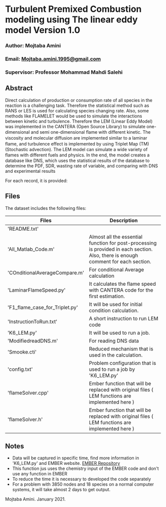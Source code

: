 Turbulent Premixed Combustion modeling using The linear eddy model
Version 1.0
==================================================================
### Author: Mojtaba Amini ###
### Email: Mojtaba.amini.1995@gmail.com ###
### Supervisor: Professor Mohammad Mahdi Salehi ###

Abstract
-------------------------


Direct calculation of production or consumption rate of all species in the reaction is a challenging task. Therefore the statistical method such as RANS or LES is used for calculating species changing rate. Also, some methods like FLAMELET would be used to simulate the interactions between kinetic and turbulence. Therefore the LEM (Linear Eddy Model) was implemented in the CANTERA (Open Source Library) to simulate one-dimensional and semi one-dimensional ﬂame with diﬀerent kinetic. The viscosity and molecular diﬀusion are implemented similar to a laminar ﬂame, and turbulence eﬀect is implemented by using Triplet Map (TM) (Stochastic advection). The LEM model can simulate a wide variety of ﬂames with different fuels and physics. In the end, the model creates a database like DNS, which uses the statistical results of the database to determine the PDF, SDR, wasting rate of variable, and comparing with DNS and experimental results


For each record, it is provided:

Files
-------------------------
The dataset includes the following files:

Files  | Description
------------- | -------------
'README.txt'  | 
'All_Matlab_Code.m'  | Almost all the essential function for post-processing is provided in each section. Also, there is enough comment for each section.
'COnditionalAverageCompare.m'  | For conditional Average calculation
'LaminarFlameSpeed.py'  | It calculates the flame speed with CANTERA code for the first estimation.
'F1_flame_case_for_Triplet.py'  | It will be used for initial condition calculation.
'InstructionToRun.txt'  | A short instruction to run LEM code
'K6_LEM.py'  | It will be used to run a job. 
'ModifiedreadDNS.m' | For reading DNS data
'Smooke.cti'  | Reduced mechanism that is used in the calculation.
'config.txt' | Problem configuration that is used to run a job by 'K6_LEM.py'
'flameSolver.cpp'  | Ember function that will be replaced with original files ( LEM functions are implemented here )
'flameSolver.h'  | Ember function that will be replaced with original files ( LEM functions are implemented here )



Notes
--------------------------
* Data will be captured in specific time, find more information in 'K6_LEM.py' and EMBER website.
       [EMBER Repository](http://speth.github.io/ember-doc/sphinx/html/index.html "EMBER Repository")
* This function jus uses the chemistry input of the EMBER code and don't use any function in EMBER
* To reduce the time it is necessary to developed the code separately
* For a problem with 3850 nodes and 18 species on a normal computer systems, it will take almost 2 days to get output.

Mojtaba Amini. January 2021.
